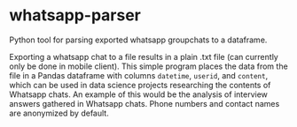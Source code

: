 # whatsapp-parser
Python tool for parsing exported whatsapp groupchats to a dataframe.

Exporting a whatsapp chat to a file results in a plain .txt file (can currently only be done in mobile client).
This simple program places the data from the file in a Pandas dataframe with columns `datetime`, `userid`, and `content`, which can be used in data science projects researching the contents of Whatsapp chats. An example of this would be the analysis of interview answers gathered in Whatsapp chats.
Phone numbers and contact names are anonymized by default.
